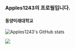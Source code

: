 ### Apples1243의 프로필입니다.
#### 동양미래대학교 
![Apples1243's GitHub stats](https://github-readme-stats.vercel.app/api?username=Apples1243&show_icons=true&theme=radical)


<img src="https://img.shields.io/badge/Python-3776AB?style=social&logo=TypeScript&logoColor=white"/>
